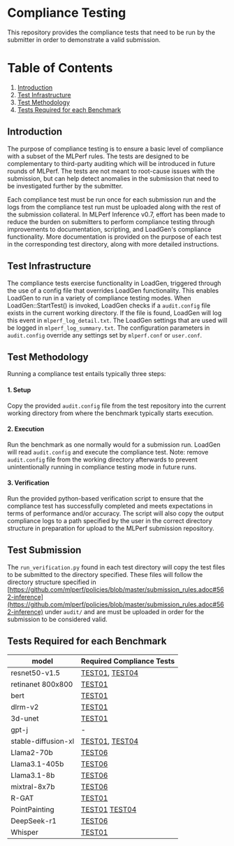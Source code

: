 ﻿# Compliance Testing
This repository provides the compliance tests that need to be run by the submitter in order to demonstrate a valid submission.

# Table of Contents
1. [Introduction](#introduction)
2. [Test Infrastructure](#Test-Infrastructure)
3. [Test Methodology](#Test-Methodology)
4. [Tests Required for each Benchmark](#tests-required-for-each-benchmark)

## Introduction
The purpose of compliance testing is to ensure a basic level of compliance with a subset of the MLPerf rules. The tests are designed to be complementary to third-party auditing which will be introduced in future rounds of MLPerf. The tests are not meant to root-cause issues with the submission, but can help detect anomalies in the submission that need to be investigated further by the submitter.

Each compliance test must be run once for each submission run and the logs from the compliance test run must be uploaded along with the rest of the submission collateral. In MLPerf Inference v0.7, effort has been made to reduce the burden on submitters to perform compliance testing through improvements to documentation, scripting, and LoadGen's compliance functionality. More documentation is provided on the purpose of each test in the corresponding test directory, along with more detailed instructions.

## Test Infrastructure
The compliance tests exercise functionality in LoadGen, triggered through the use of a config file that overrides LoadGen functionality. This enables LoadGen to run in a variety of compliance testing modes. When LoadGen::StartTest() is invoked, LoadGen checks if a `audit.config` file exists in the current working directory. If the file is found, LoadGen will log this event in `mlperf_log_detail.txt`.  The LoadGen settings that are used will be logged in `mlperf_log_summary.txt`. The configuration parameters in `audit.config` override any settings set by `mlperf.conf` or `user.conf`.
## Test Methodology
Running a compliance test entails typically three steps:
#### 1. Setup
Copy the provided `audit.config` file from the test repository into the current working directory from where the benchmark typically starts execution.
#### 2. Execution
Run the benchmark as one normally would for a submission run. LoadGen will read `audit.config` and execute the compliance test.
Note: remove `audit.config` file from the working directory afterwards to prevent unintentionally running in compliance testing mode in future runs.
#### 3. Verification
Run the provided python-based verification script to ensure that the compliance test has successfully completed and meets expectations in terms of performance and/or accuracy. The script will also copy the output compliance logs to a path specified by the user in the correct  directory structure in preparation for upload to the MLPerf submission repository.
## Test Submission
The `run_verification.py` found in each test directory will copy the test files to be submitted to the directory specified. These files will follow the directory structure specified in [https://github.com/mlperf/policies/blob/master/submission_rules.adoc#562-inference](https://github.com/mlperf/policies/blob/master/submission_rules.adoc#562-inference) under `audit/` and are must be uploaded in order for the submission to be considered valid.

## Tests Required for each Benchmark

| model | Required Compliance Tests
| ---- | ---- |
| resnet50-v1.5 | [TEST01](./TEST01/), [TEST04](./TEST04/) |
| retinanet 800x800 | [TEST01](./TEST01/) |
| bert | [TEST01](./TEST01/) |
| dlrm-v2 | [TEST01](./TEST01/) |
| 3d-unet | [TEST01](./TEST01/) |
| gpt-j | - |
| stable-diffusion-xl | [TEST01](./TEST01/), [TEST04](./TEST04/) |
| Llama2-70b | [TEST06](./TEST06/) |
| Llama3.1-405b | [TEST06](./TEST06/) |
| Llama3.1-8b | [TEST06](./TEST06/) |
| mixtral-8x7b | [TEST06](./TEST06/) |
| R-GAT | [TEST01](./TEST01/) |
| PointPainting | [TEST01](./TEST01/) [TEST04](./TEST04/) |
| DeepSeek-r1 | [TEST06](./TEST06/) |
| Whisper | [TEST01](./TEST01/) |
